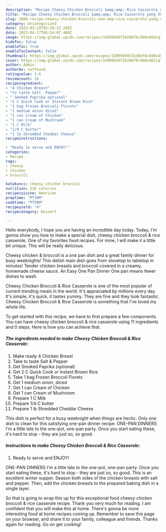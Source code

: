 ```yaml
---
description: "Recipe Cheesy Chicken Broccoli &amp;amp; Rice Casserole yang Very Delicious"
title: "Recipe Cheesy Chicken Broccoli &amp;amp; Rice Casserole yang Very Delicious"
slug: 1608-recipe-cheesy-chicken-broccoli-and-amp-rice-casserole-yang-very-delicious
category: Uncategorized
date: 2023-03-24T05:20:13.246Z
date: 2023-04-17T05:54:07.468Z
image: https://img-global.cpcdn.com/recipes/32099959f2b28bf8/680x482cq70/cheesy-chicken-broccoli-rice-casserole-recipe-main-photo.jpg
hideToc: false
enableToc: true
enableTocContent: false
thumbnail: https://img-global.cpcdn.com/recipes/32099959f2b28bf8/680x482cq70/cheesy-chicken-broccoli-rice-casserole-recipe-main-photo.jpg
cover: https://img-global.cpcdn.com/recipes/32099959f2b28bf8/680x482cq70/cheesy-chicken-broccoli-rice-casserole-recipe-main-photo.jpg
author: Admin
authorAv: notfound
ratingvalue: 3.6
reviewcount: 18
recipeingredient:
- "4 Chicken Breast"
- "to taste Salt  Pepper"
- " Smoked Paprika optional"
- "2 C Quick Cook or Instant Brown Rice"
- "1 bag Frozen Broccoli Florets"
- "1 medium onion diced"
- "1 can Cream of Chicken"
- "1 can Cream of Mushroom"
- "1 C Milk"
- "1/4 C butter"
- "1 lb Shredded Cheddar Cheese"
recipeinstructions:

- "Ready to serve and ENJOY!"
categories:
- Recipe
tags:
- cheesy
- chicken
- broccoli

katakunci: cheesy chicken broccoli 
nutrition: 226 calories
recipecuisine: American
preptime: "PT39M"
cooktime: "PT50M"
recipeyield: "4"
recipecategory: Dessert

---
```



Hello everybody, I hope you are having an incredible day today. Today, I'm gonna show you how to make a special dish, cheesy chicken broccoli &amp; rice casserole. One of my favorites food recipes. For mine, I will make it a little bit unique. This will be really delicious.

Cheesy chicken &amp; broccoli is a one pan dish and a great family dinner for busy weeknights! This delish main dish goes from stovetop to tabletop in minutes! Tender chicken breasts and broccoli covered in a creamy, homemade cheese sauce. An Easy One Pan Dinner One pan means fewer dishes to wash.

Cheesy Chicken Broccoli &amp; Rice Casserole is one of the most popular of current trending meals in the world. It's appreciated by millions every day. It's simple, it's quick, it tastes yummy. They are fine and they look fantastic. Cheesy Chicken Broccoli &amp; Rice Casserole is something that I've loved my whole life.


To get started with this recipe, we have to first prepare a few components. You can have cheesy chicken broccoli &amp; rice casserole using 11 ingredients and 0 steps. Here is how you can achieve that.

<!--inarticleads1-->

##### The ingredients needed to make Cheesy Chicken Broccoli &amp; Rice Casserole:

1. Make ready 4 Chicken Breast
1. Take to taste Salt &amp; Pepper
1. Get  Smoked Paprika (optional)
1. Get 2 C Quick Cook or Instant Brown Rice
1. Take 1 bag Frozen Broccoli Florets
1. Get 1 medium onion, diced
1. Get 1 can Cream of Chicken
1. Get 1 can Cream of Mushroom
1. Prepare 1 C Milk
1. Prepare 1/4 C butter
1. Prepare 1 lb Shredded Cheddar Cheese


This dish is perfect for a busy weeknight when things are hectic. Only one dish to clean for this satisfying one-pan dinner recipe. ONE-PAN DINNERS I&#39;m a little late to the one-pot, one-pan party. Once you start eating these, it&#39;s hard to stop - they are just so, so good. 

<!--inarticleads2-->

##### Instructions to make Cheesy Chicken Broccoli &amp; Rice Casserole:


1. Ready to serve and ENJOY!

ONE-PAN DINNERS I&#39;m a little late to the one-pot, one-pan party. Once you start eating these, it&#39;s hard to stop - they are just so, so good. This is an excellent winter supper. Season both sides of the chicken breasts with salt and pepper. Then, add the chicken breasts to the prepared baking dish in a single layer. 

So that is going to wrap this up for this exceptional food cheesy chicken broccoli &amp; rice casserole recipe. Thank you very much for reading. I am confident that you will make this at home. There's gonna be more interesting food at home recipes coming up. Remember to save this page on your browser, and share it to your family, colleague and friends. Thanks again for reading. Go on get cooking!
